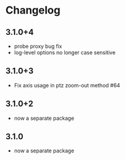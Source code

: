 # Changelog

## 3.1.0+4

* probe proxy bug fix
* log-level options no longer case sensitive

## 3.1.0+3

* Fix axis usage in ptz zoom-out method #64

## 3.1.0+2

* now a separate package

## 3.1.0

* now a separate package
